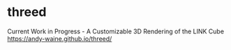 # threed
Current Work in Progress - A Customizable 3D Rendering of the LINK Cube
https://andy-waine.github.io/threed/
